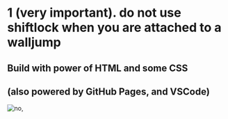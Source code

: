 <html>
    <h1>1 (very important). do not use shiftlock when you are attached to a walljump</h1>
    <h2>Build with power of HTML and some CSS</h2>
    <h2>(also powered by GitHub Pages, and VSCode)</h2>
    <img src="https://coderheck.github.io/assets/nos astra is eternal.png" alt="no,"></img>
</html>